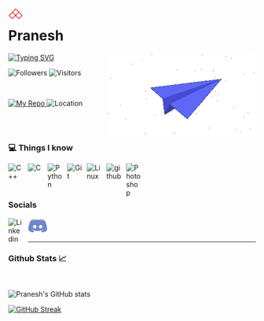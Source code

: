 <img align="left" alt="C++" width="30px" style="padding-right:10px;" src="./Assets/Rhombus animated.gif" />

# Pranesh

<img align="right" alt="C++" width="300" src="./Assets/ezgif.com-gif-maker.gif">


<a href="https://git.io/typing-svg"><img src="https://readme-typing-svg.demolab.com?font=Quicksand&size=21&pause=4000&color=F7F7F7&background=0000006C&center=true&vCenter=true&width=175&height=30&lines=College+Student" alt="Typing SVG" /></a>


<p align=left>
<img alt="Followers" title="Github Followers" src="https://img.shields.io/github/followers/BitingPanda?style=social"/>
<img alt="Visitors" title="Total Visitors" src="https://visitor-badge.glitch.me/badge?page_id=BitingPanda"/>
</p>




<br>
<p align=left>
<a href="https://www.youtube.com/c/DevProTips?sub_confirmation=1">
    <img alt="My Repo" title="Repositories that I own" src="https://custom-icon-badges.demolab.com/badge/-My%20Repos-blue?style=for-the-badge&logoColor=white&logo=repo"/>
</a> 
<img alt="Location" title="Where I am based" src="https://custom-icon-badges.demolab.com/badge/Bangladesh-darkgreen?style=for-the-badge&logo=location&logoColor=white&labelColor=darkred"/>
</p>
<br>
<br>






### 💻 Things I know

<img align="left" alt="C++" width="30px" title="C++" style="padding-right:10px;" src="https://cdn.jsdelivr.net/gh/devicons/devicon/icons/cplusplus/cplusplus-original.svg" />
<img align="left" alt="C" title="C" width="30px" style="padding-right:10px;" src="https://cdn.jsdelivr.net/gh/devicons/devicon/icons/c/c-original.svg" />
<img align="left" alt="Python" title="Python" width="30px" style="padding-right:10px;" src="https://cdn.jsdelivr.net/gh/devicons/devicon/icons/python/python-plain.svg" />
<img align="left" alt="Git" title="Git" width="30px" style="padding-right:10px;" src="https://cdn.jsdelivr.net/gh/devicons/devicon/icons/git/git-original.svg" />
<img align="left" alt="Linux" title="Linux"  width="30px" style="padding-right:10px;" src="https://cdn.jsdelivr.net/gh/devicons/devicon/icons/linux/linux-original.svg" />
<img align="left" alt="github" title="Github" width="30px" style="padding-right:10px;" src="https://cdn.jsdelivr.net/gh/devicons/devicon/icons/github/github-original-wordmark.svg" />
<img align="left" alt="Photoshop" title="Photoshop"  width="30px" style="padding-right:10px;" src="https://cdn.jsdelivr.net/gh/devicons/devicon/icons/photoshop/photoshop-plain.svg" />

<br>
<br>
<br>

### Socials
<a href="https://bd.linkedin.com/in/pranesh-nur">
    <img align="left" alt="Linkedin" title="Go to my linkedin"  width="30px" style="padding-right:10px;" src="https://cdn.jsdelivr.net/gh/devicons/devicon/icons/linkedin/linkedin-original.svg" />
</a>
<a href="https://discordapp.com/users/Biting%20Panda#6667r">
    <img align="left" alt="Discord" title="Go to my dicord"  width="40px" style="padding-right:10px;" src="./Assets/Discord-Logo.png" />
</a>
<br>
<br>

---


### Github Stats 📈
<br>

![Pranesh's GitHub stats](https://github-readme-stats.vercel.app/api?username=BitingPanda&show_icons=true&theme=radical&bg_color=000000&text_color=FFFFFF&title_color=FF0000)


[![GitHub Streak](https://streak-stats.demolab.com?user=BitingPanda&theme=highcontrast&date_format=j%20M%5B%20Y%5D&stroke=DDDDDD&background=000000&border=FFFFFF&ring=FFFFFF&fire=FF0000&currStreakNum=FFFFFF&sideNums=F0F0F0DF&currStreakLabel=FF0000&dates=DDDDDD&sideLabels=DDDDDD)](https://git.io/streak-stats)
